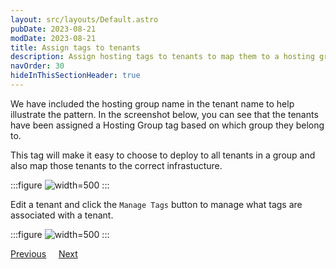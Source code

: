 ```yaml
---
layout: src/layouts/Default.astro
pubDate: 2023-08-21
modDate: 2023-08-21
title: Assign tags to tenants
description: Assign hosting tags to tenants to map them to a hosting group.
navOrder: 30
hideInThisSectionHeader: true
---
```


We have included the hosting group name in the tenant name to help illustrate the pattern. In the screenshot below, you can see that the tenants have been assigned a Hosting Group tag based on which group they belong to.

This tag will make it easy to choose to deploy to all tenants in a group and also map those tenants to the correct infrastucture.

:::figure
![](/docs/tenants/guides/tenants-sharing-machine-targets/tenant-list.png "width=500")
:::

Edit a tenant and click the `Manage Tags` button to manage what tags are associated with a tenant.

:::figure
![](/docs/tenants/guides/tenants-sharing-machine-targets/tenant-details.png "width=500")
:::

<span><a class="button btn-secondary" href="/docs/tenants/guides/tenants-sharing-machine-targets/creating-the-tenant-tag-set">Previous</a></span>&nbsp;&nbsp;&nbsp;&nbsp;&nbsp;<span><a class="button btn-success" href="/docs/tenants/guides/tenants-sharing-machine-targets/assign-tags-to-targets">Next</a></span>
